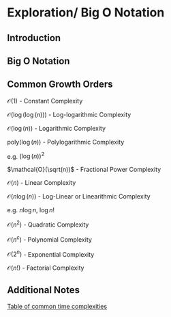 # Exploration/ Big O Notation

## Introduction 

## Big O Notation 

## Common Growth Orders

$\mathcal{O}(1)$ - Constant Complexity

$\mathcal{O}(\log(\log(n)))$ - Log-logarithmic Complexity

$\mathcal{O}(\log(n))$ - Logarithmic Complexity

$\text{poly}(\log(n))$ - Polylogarithmic Complexity 

e.g. ${(\log(n))}^2$

$\mathcal{O}(\sqrt(n))$ - Fractional Power Complexity

$\mathcal{O}(n)$ - Linear Complexity

$\mathcal{O}(n \log(n))$ - Log-Linear or Linearithmic Complexity

e.g. $n \log n$, $\log n!$ 

$\mathcal{O}(n^2)$ - Quadratic Complexity

$\mathcal{O}(n^c)$ - Polynomial Complexity

$\mathcal{O}(2^n)$ - Exponential Complexity

$\mathcal{O}(n!)$ - Factorial Complexity



## Additional Notes 

[Table of common time complexities](https://en.wikipedia.org/wiki/Time_complexity#Table_of_common_time_complexities)



